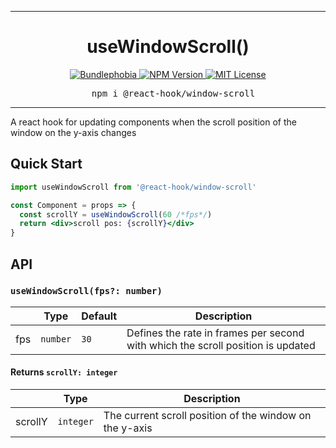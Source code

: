 <hr>
<div align="center">
  <h1 align="center">
    useWindowScroll()
  </h1>
</div>

<p align="center">
  <a href="https://bundlephobia.com/result?p=@react-hook/window-scroll">
    <img alt="Bundlephobia" src="https://img.shields.io/bundlephobia/minzip/@react-hook/window-scroll?style=for-the-badge&labelColor=24292e">
  </a>
  <!--<a aria-label="Code coverage report" href="https://codecov.io/gh/jaredLunde/react-hook">
    <img alt="Code coverage" src="https://img.shields.io/codecov/c/gh/jaredLunde/react-hook?style=for-the-badge&labelColor=24292e">
  </a>
  <a aria-label="Build status" href="https://travis-ci.org/jaredLunde/react-hook">
    <img alt="Build status" src="https://img.shields.io/travis/jaredLunde/react-hook?style=for-the-badge&labelColor=24292e">
  </a>-->
  <a aria-label="NPM version" href="https://www.npmjs.com/package/@react-hook/window-scroll">
    <img alt="NPM Version" src="https://img.shields.io/npm/v/@react-hook/window-scroll?style=for-the-badge&labelColor=24292e">
  </a>
  <a aria-label="License" href="https://jaredlunde.mit-license.org/">
    <img alt="MIT License" src="https://img.shields.io/npm/l/@react-hook/window-scroll?style=for-the-badge&labelColor=24292e">
  </a>
</p>

<pre align="center">
  npm i @react-hook/window-scroll
</pre>
<hr>

A react hook for updating components when the scroll position of the window on the
y-axis changes

## Quick Start
```jsx harmony
import useWindowScroll from '@react-hook/window-scroll'

const Component = props => {
  const scrollY = useWindowScroll(60 /*fps*/)
  return <div>scroll pos: {scrollY}</div>
}
```

## API

### `useWindowScroll(fps?: number)`
|  | Type | Default | Description |
| ---- | ---- | ------- | ----------- |
|  fps   |   `number`   | `30`  |   Defines the rate in frames per second with which the scroll position  is updated   |

  
#### Returns `scrollY: integer`
|  | Type | Description |
| ---- | ---- | ------- |
|  scrollY   |   `integer`   | The current scroll position of the window on the y-axis  |

